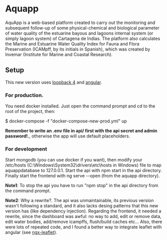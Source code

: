 # Aquapp

AquApp is a web-based platform created to carry out the monitoring and subsequent follow-up of some physical-chemical and biological parameter of water quality of the estuarine bayous and lagoons internal system (or simply lagoon system) of Cartagena de Indias. The platform also calculates the Marine and Estuarine Water Quality Index for Fauna and Flora Preservation (ICAMpff, by its initials in Spanish), which was created by Invemar (Institute for Marine and Coastal Research).

## Setup

This new version uses [loopback 4](https://v4.loopback.io/) and [angular](https://angular.io/).

### For production.

You need docker installed. Just open the command prompt
and cd to the root of the project, then:

\$ docker-compose -f "docker-compose-new-prod.yml" up

**Remember to write an .env file in api/ first with the api secret and admin password!.**,
otherwise the app will use default placeholders.

### For development

Start mongodb (you can use docker if you want), then modify your
/etc/hosts (C:\Windows\System32\drivers\etc\hosts in Windows) file to map aquappdatabase
to 127.0.0.1. Start the api with npm start in the api directory. Finally start the frontend
with ng serve --open (from the aquapp directory).

**Note1**: To stop the api you have to run "npm stop" in the api directory from the command prompt.

**Note2**: Why a rewrite?. The api was unmaintainable, its previous version wasn't following a
standard, and it also lacks desing patterns that this new version has (like dependency injection).
Regarding the frontend, it needed a rewrite, since the dashboard was awful: no way to add, edit or
remove data, edit water bodies, add/remove icampffs, flush/build caches etc... Also, there were lots
of repeated code, and I found a better way to integrate leaflet with angular (see
[ngx-leaflet](https://github.com/Asymmetrik/ngx-leaflet)).
